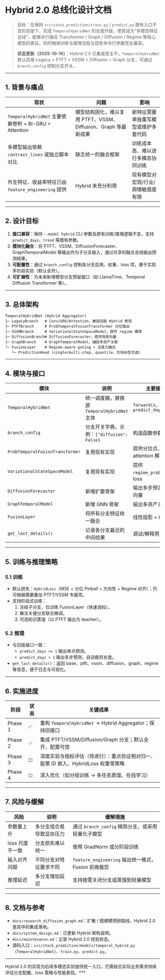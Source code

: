 # Hybrid 2.0 总线化设计文档

> 目标：在保持 `src/stock_prediction/train.py` / `predict.py` 既有入口不变的前提下，完成 `TemporalHybridNet` 的全面升级，使其成为“多模态特征总线”，能够并行融合 Transformer / Graph / Diffusion / Regime 等核心模型的表征，同时确保训练与推理流程与现有命令行参数完全兼容。
>
> **状态更新（2025-10-16）**：Hybrid 2.0 已集成至主干。`TemporalHybridNet` 默认启用 Legacy + PTFT + VSSM + Diffusion + Graph 分支，可通过 `branch_config` 控制分支开关。

---

## 1. 背景与痛点
| 现状 | 问题 | 影响 |
| ---- | ---- | ---- |
| `TemporalHybridNet` 主要依赖卷积 + Bi-GRU + Attention | 模型结构固化，难以复用 PTFT、VSSM、Diffusion、Graph 等最新成果 | 新特征需要单独重写模型或维护多套代码 |
| 多模型输出依赖 `contrast_lines` 或独立脚本对比 | 缺乏统一的融合框架 | 训练成本高、难以进行多模态协同训练 |
| 外生特征、收益率特征已由 `feature_engineering` 提供 | Hybrid 未充分利用 | 现有模型对宏观/行业/舆情敏感度有限 |

---

## 2. 设计目标
1. **接口兼容**：保持 `--model hybrid` CLI 参数及原有训练/推理逻辑不变，支持 `predict_days`、`trend` 等既有参数。
2. **模块化融合**：将 PTFT、VSSM、DiffusionForecaster、GraphTemporalModel 等输出作为子分支输入，通过共享的融合总线输出预测结果。
3. **可配置性**：通过 `branch_config` 控制各分支启用、权重、loss 项，便于实现多阶段实验（默认全开）。
4. **可扩展性**：为未来新增模型分支预留接口（如 LlamaTime、Temporal Diffusion Transformer 等）。

---

## 3. 总体架构
```
TemporalHybridNet (Hybrid Aggregator)
├─ LegacyBranch   # Conv/GRU/Attention，兼容旧版 Hybrid 表现
├─ PTFTBranch     # ProbTemporalFusionTransformer 分位输出
├─ VSSMBranch     # VariationalStateSpaceModel，提供 regime 概率
├─ DiffusionBranch# DiffusionForecaster，提供场景向量
├─ GraphBranch    # GraphTemporalModel，捕捉多资产关联
└─ FusionLayer    # Regime-aware gating + 注意力融合
   └─ PredictionHead (single/multi-step, quantile、方向标签可选)
```

---

## 4. 模块与接口
| 模块 | 说明 | 主要接口 |
| ---- | ---- | ---- |
| `TemporalHybridNet` | 统一调度器，替换原 `TemporalHybridNet` 主体 | `forward(x, predict_days=None)` |
| `branch_config` | 分支开关字典，示例：`{"diffusion": False}` | 构造函数参数 |
| `ProbTemporalFusionTransformer` | 复用现有实现 | 提供分位点、attention 解释 |
| `VariationalStateSpaceModel` | 复用现有实现 | 提供 `regime_probs`、KL loss |
| `DiffusionForecaster` | 新增扩散骨架 | 输出多步预测/场景向量 |
| `GraphTemporalModel` | 新增 GNN 骨架 | 输出多资产关联表征 |
| `FusionLayer` | 将所有分支特征统一融合 | 线性投影 + GELU |
| `get_last_details()` | 记录各分支最近的中间结果 | 调试/解释用 |

---

## 5. 训练与推理策略
### 5.1 训练
- 默认损失：`HybridLoss`（MSE + 分位 Pinball + 方向性 + Regime 对齐）；仍可根据需要叠加 PTFT/VSSM 专属项。
- 支持阶段式训练：
  1. 冻结子分支，仅训练 FusionLayer（快速调权）。
  2. 解冻关键分支联合微调。
  3. 可选知识蒸馏（以 PTFT 输出为 teacher）。

### 5.2 推理
- 与旧版接口一致：
  - `predict_days <= 1` 输出单点预测。
  - `predict_days > 1` 输出多步预测，自动裁剪长度。
- `get_last_details()`：返回 base、ptft、vssm、diffusion、graph、regime 等信息，便于日志与可视化。

---

## 6. 实施进度
| 阶段 | 状态 | 关键成果 |
| ---- | ---- | -------- |
| Phase 1 | ✅ | 重构 `TemporalHybridNet` → Hybrid Aggregator；保持旧接口 |
| Phase 2 | ✅ | 集成 PTFT/VSSM/Diffusion/Graph 分支；默认全开，配置可控 |
| Phase 3 | ◻ | 深度实验与指标评估（待进行）：重点验证相对归一、股票 ID 嵌入、HybridLoss 权重等策略 |
| Phase 4 | ◻ | 深入优化（如分组训练 → 多任务蒸馏、在线学习） |

---

## 7. 风险与缓解
| 风险 | 说明 | 缓解措施 |
| ---- | ---- | ---- |
| 参数量上升 | 多分支组合易导致显存压力 | 通过 `branch_config` 精简分支，或采用轻量化子模型 |
| loss 尺度不一致 | 分支损失难以统一 | 使用 GradNorm 或分阶段训练 |
| 输入对齐问题 | 不同分支对特征要求不同 | `feature_engineering` 输出统一格式，Fusion 前做裁剪 |
| 推理延迟 | 多分支增加延迟 | 支持按需关闭分支或蒸馏到轻量模型 |

---

## 8. 文档与参考
- `docs/research_diffusion_graph.md`：扩散 / 图建模预研路线，Hybrid 2.0 是其中的集成落地。
- `docs/system_design.md`：已更新 Hybrid 架构说明。
- `docs/maintenance.md`：记录 Hybrid 2.0 规划状态。
- 源码入口：`src/stock_prediction/models/temporal_hybrid.py`（`TemporalHybridNet`）、`train.py`、`predict.py`。

---
Hybrid 2.0 的实现为后续多模态实验提供统一入口，仍需结合实际业务需求持续评估分支配置、loss 策略与性能表现。***
